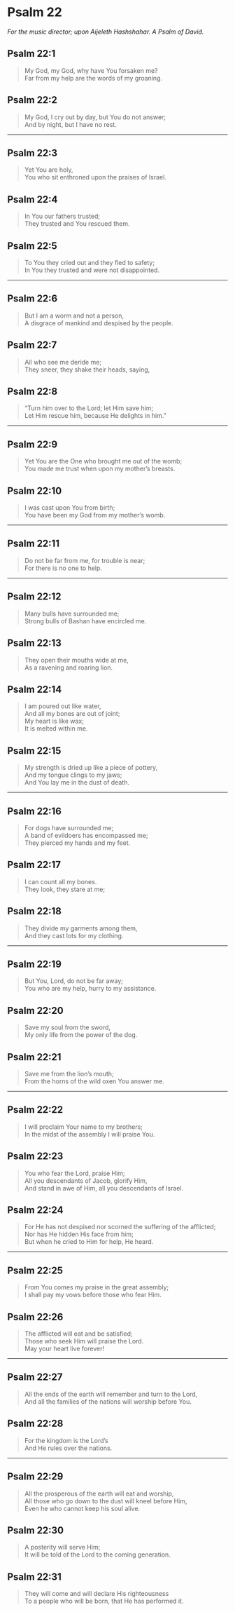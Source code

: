 # Psalm 22

_For the music director; upon Aijeleth Hashshahar. A Psalm of David._

## Psalm 22:1

> My God, my God, why have You forsaken me?  
> Far from my help are the words of my groaning.

## Psalm 22:2

> My God, I cry out by day, but You do not answer;  
> And by night, but I have no rest.

---

## Psalm 22:3

> Yet You are holy,  
> You who sit enthroned upon the praises of Israel.

## Psalm 22:4

> In You our fathers trusted;  
> They trusted and You rescued them.

## Psalm 22:5

> To You they cried out and they fled to safety;  
> In You they trusted and were not disappointed.

---

## Psalm 22:6

> But I am a worm and not a person,  
> A disgrace of mankind and despised by the people.

## Psalm 22:7

> All who see me deride me;  
> They sneer, they shake their heads, saying,

## Psalm 22:8

> “Turn him over to the Lord; let Him save him;  
> Let Him rescue him, because He delights in him.”

---

## Psalm 22:9

> Yet You are the One who brought me out of the womb;  
> You made me trust when upon my mother’s breasts.

## Psalm 22:10

> I was cast upon You from birth;  
> You have been my God from my mother’s womb.

---

## Psalm 22:11

> Do not be far from me, for trouble is near;  
> For there is no one to help.

---

## Psalm 22:12

> Many bulls have surrounded me;  
> Strong bulls of Bashan have encircled me.

## Psalm 22:13

> They open their mouths wide at me,  
> As a ravening and roaring lion.

## Psalm 22:14

> I am poured out like water,  
> And all my bones are out of joint;  
> My heart is like wax;  
> It is melted within me.

## Psalm 22:15

> My strength is dried up like a piece of pottery,  
> And my tongue clings to my jaws;  
> And You lay me in the dust of death.

---

## Psalm 22:16

> For dogs have surrounded me;  
> A band of evildoers has encompassed me;  
> They pierced my hands and my feet.

## Psalm 22:17

> I can count all my bones.  
> They look, they stare at me;

## Psalm 22:18

> They divide my garments among them,  
> And they cast lots for my clothing.

---

## Psalm 22:19

> But You, Lord, do not be far away;  
> You who are my help, hurry to my assistance.

## Psalm 22:20

> Save my soul from the sword,  
> My only life from the power of the dog.

## Psalm 22:21

> Save me from the lion’s mouth;  
> From the horns of the wild oxen You answer me.

---

## Psalm 22:22

> I will proclaim Your name to my brothers;  
> In the midst of the assembly I will praise You.

## Psalm 22:23

> You who fear the Lord, praise Him;  
> All you descendants of Jacob, glorify Him,  
> And stand in awe of Him, all you descendants of Israel.

## Psalm 22:24

> For He has not despised nor scorned the suffering of the afflicted;  
> Nor has He hidden His face from him;  
> But when he cried to Him for help, He heard.

---

## Psalm 22:25

> From You comes my praise in the great assembly;  
> I shall pay my vows before those who fear Him.

## Psalm 22:26

> The afflicted will eat and be satisfied;  
> Those who seek Him will praise the Lord.  
> May your heart live forever!

---

## Psalm 22:27

> All the ends of the earth will remember and turn to the Lord,  
> And all the families of the nations will worship before You.

## Psalm 22:28

> For the kingdom is the Lord’s  
> And He rules over the nations.

---

## Psalm 22:29

> All the prosperous of the earth will eat and worship,  
> All those who go down to the dust will kneel before Him,  
> Even he who cannot keep his soul alive.

## Psalm 22:30

> A posterity will serve Him;  
> It will be told of the Lord to the coming generation.

## Psalm 22:31

> They will come and will declare His righteousness  
> To a people who will be born, that He has performed it.
